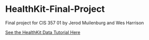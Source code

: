 # HealthKit-Final-Project
Final project for CIS 357 01 by Jerod Muilenburg and Wes Harrison

[See the HealthKit Data Tutorial Here](/HealthKit_Data_Tutorial.pdf)
